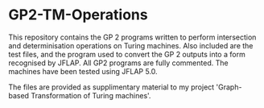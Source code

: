 # GP2-TM-Operations
This repository contains the GP 2 programs written to perform intersection and determinisation operations on Turing machines. Also included are the test files, and the program used to convert the GP 2 outputs into a form recognised by JFLAP.
All GP2 programs are fully commented.
The machines have been tested using JFLAP 5.0.

The files are provided as supplimentary material to my project 'Graph-based Transformation of Turing machines'.

